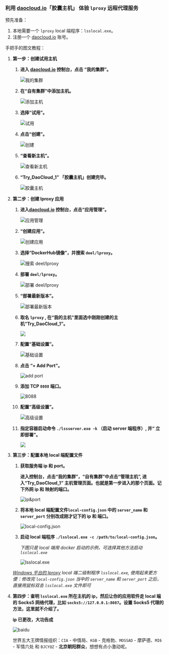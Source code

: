 ### 利用 [daocloud.io](https://www.daocloud.io/)「胶囊主机」 体验 `lproxy` 远程代理服务

预先准备：

1. 本地需要一个 `lproxy` local 端程序：`lsslocal.exe`。
2. 注册一个 [daocloud.io](https://www.daocloud.io/) 账号。

手把手的图文教程：

1. **第一步：创建试用主机**

	1. **进入 [daocloud.io](https://www.daocloud.io/) 控制台，点击 “我的集群”。**

		![我的集群](./1.png)

	2. **在“自有集群”中添加主机。**

		![添加主机](./2.png)

	3. **选择“试用”。**

		 ![试用](./3.png)

	4. **点击“创建”。**

		![创建](./4.png)

	5. **“查看新主机”。**

		![查看新主机](./5.png)

	6. **“Try_DaoCloud_1” 「胶囊主机」创建完毕。**

		![胶囊主机](./6.png)

2. **第二步：创建 lproxy 应用**

	1. **进入[daocloud.io](https://www.daocloud.io/) 控制台，点击“应用管理”。**

		![应用管理](./7.png)

	2. **“创建应用”。**

		![创建应用](./8.png)

	3. **选择“DockerHub镜像”，并搜索 `deel/lproxy`。**

		![搜索 deel/lproxy](./9.png)

	4. **部署 `deel/lproxy`。**

		![部署 deel/lproxy](./10.png)

	5. **“部署最新版本”。**

		![部署最新版本](./11.png)

	6. **取名 `lproxy` , 在“我的主机”里面选中刚刚创建的主机“Try_DaoCloud_1”。**

		![](./12.png)

	7. **配置“基础设置”。**

		![基础设置](./13.png)

	8. **点击 “+ Add Port”。**

		![add port](./14.png)

	9. **添加 TCP `8088` 端口。**

		![8088](./15.png)

	10. **配置“高级设置”。**

		![高级设置](./16.png)

	11. **指定容器启动命令 `./lssserver.exe -k` （启动 server 端程序）, 并“ 立即部署”。**

		![](./17.png)

3. **第三步：配置本地 local 端配置文件**

	1. **获取服务端 ip 和 port。**

		**进入控制台，点击“我的集群”，“自有集群”中点击“管理主机”, 进入“Try_DaoCloud_1” 主机管理页面。也就是第一步进入的那个页面。记下外网 ip 和 映射的端口。**

		![ip&port](./18.png)

	2. **将本地 local 端配置文件`local-config.json` 中的 `server_name` 和 `server_port` 分别改成刚才记下的 ip 和 端口。**

		![local-config.json](./19.png)

	3. **启动 local 端程序 `./lsslocal.exe -c /path/to/local-config.json`。**

		*下图只是 local 端用 docker 启动的示例，可选择其他方法启动 `lsslocal.exe`*

		![lsslocal.exe](./20.png)

	*[Windows 平台的 lproxy](https://github.com/DD-L/lproxy/releases) local 端二级制程序 `lsslocal.exe`, 使用起来更方便：修改完 `local-config.json` 当中的 `server_name` 和 `server_port` 之后，直接用鼠标双击 `lsslocal.exe` 文件即可*

4. **第四步：查明 `lsslocal.exe` 所在主机的 ip，然后让你的应用软件走 local 端的 Socks5 网络代理，比如 `socks5://127.0.0.1:8087`。设置 Socks5 代理的方法，这里就不介绍了。**

	**ip 已更改，大功告成**

	![baidu](./21.png)

	世界五大王牌情报组织：`CIA` - 中情局、`KGB` - 克格勃、`MOSSAD` - 摩萨德、`MI6` - 军情六处 和 `BJCYQZ` - **北京朝阳群众**，想想有点小激动呢。
